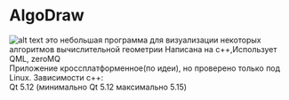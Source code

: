 # AlgoDraw
![alt text](https://github.com/Pin80/DatasetNavigator2/blob/main/demo.png?raw=true)
это небольшая программа для визуализации некоторых алгоритмов вычислительной геометрии
Написана на c++,Использует QML, zeroMQ   
Приложение кроссплатформенное(по идеи), но проверено только под Linux. 
Зависимости c++:  
        Qt 5.12 (минимально Qt 5.12 максимально 5.15)  

    
